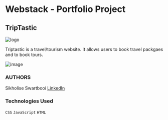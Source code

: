 # Webstack - Portfolio Project

## TripTastic


![logo](https://github.com/SikhoSwart/TravelWebsite/assets/129541577/8a3344ec-6121-4d18-afd2-a68f3c9c510a)

Triptastic is a travel/tourism website. It allows users to book travel packgaes and to book tours.

![image](https://github.com/SikhoSwart/TravelWebsite/assets/129541577/4c9504db-2eca-4693-b4a4-76a12ec40958)



### AUTHORS
Sikholise Swartbooi <a href="https://www.linkedin.com/in/sinqobileswartbooi/">LinkedIn</a>

### Technologies Used
<code>CSS</code>  <code>JavaScript</code>  <code>HTML</code>
